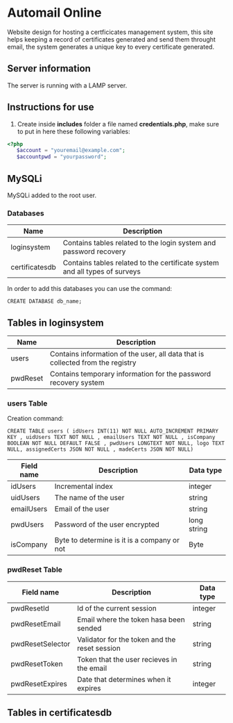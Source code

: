 # Automail Online
Website design for hosting a certficicates management system, this site helps keeping a record of certificates generated and send them throught email, the system generates a unique key to every certificate generated.

## Server information
The server is running with a LAMP server.

## Instructions for use
1. Create inside **includes** folder a file named **credentials.php**, make sure to put in here these following variables:
```php
<?php
   $account = "youremail@example.com";
   $accountpwd = "yourpassword";
```

## MySQLi
MySQLi added to the root user.

### Databases
| Name|Description|
|---|---|
|loginsystem|Contains tables related to the login system and password recovery|
|certificatesdb|Contains tables related to the certificate system and all types of surveys|

In order to add this databases you can use the command:
```mysql
CREATE DATABASE db_name;
```

## Tables in loginsystem
|Name|Description|
|---|---|
|users|Contains information of the user, all data that is collected from the registry|
|pwdReset|Contains temporary information for the password recovery system|

### users Table

Creation command:
```mysql
CREATE TABLE users ( idUsers INT(11) NOT NULL AUTO_INCREMENT PRIMARY KEY , uidUsers TEXT NOT NULL , emailUsers TEXT NOT NULL , isCompany BOOLEAN NOT NULL DEFAULT FALSE , pwdUsers LONGTEXT NOT NULL, logo TEXT NULL, assignedCerts JSON NOT NULL , madeCerts JSON NOT NULL)
```

|Field name|Description|Data type|
|---|---|---|
|idUsers|Incremental index|integer|
|uidUsers|The name of the user|string|
|emailUsers|Email of the user|string|
|pwdUsers|Password of the user encrypted|long string|
|isCompany|Byte to determine is it is a company or not|Byte|

### pwdReset Table
|Field name|Description|Data type|
|---|---|---|
|pwdResetId|Id of the current session|integer|
|pwdResetEmail|Email where the token hasa been sended|string|
|pwdResetSelector|Validator for the token and the reset session|string|
|pwdResetToken|Token that the user recieves in the email|string|
|pwdResetExpires|Date that determines when it expires|integer|

## Tables in certificatesdb

